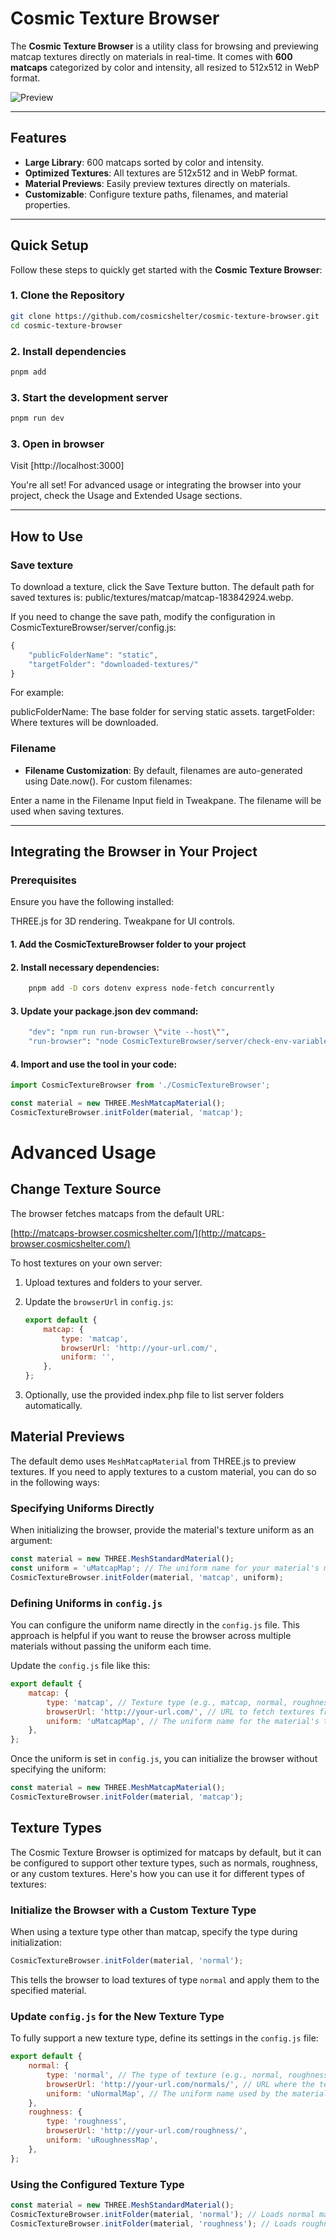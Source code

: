 # Cosmic Texture Browser

The **Cosmic Texture Browser** is a utility class for browsing and previewing matcap textures directly on materials in real-time. It comes with **600 matcaps** categorized by color and intensity, all resized to 512x512 in WebP format.

![Preview](https://github.com/cosmicshelter/cosmic-texture-browser/blob/main/public/preview.gif)

---

## Features

- **Large Library**: 600 matcaps sorted by color and intensity.
- **Optimized Textures**: All textures are 512x512 and in WebP format.
- **Material Previews**: Easily preview textures directly on materials.
- **Customizable**: Configure texture paths, filenames, and material properties.

---

## Quick Setup

Follow these steps to quickly get started with the **Cosmic Texture Browser**:

### 1. Clone the Repository

```bash
git clone https://github.com/cosmicshelter/cosmic-texture-browser.git
cd cosmic-texture-browser
```

### 2. Install dependencies

```bash
pnpm add
```

### 3. Start the development server

```bash
pnpm run dev
```
### 3. Open in browser

Visit [http://localhost:3000]


You're all set! For advanced usage or integrating the browser into your project, check the Usage and Extended Usage sections.

---

## How to Use

### Save texture

To download a texture, click the Save Texture button. The default path for saved textures is:
public/textures/matcap/matcap-183842924.webp.

If you need to change the save path, modify the configuration in CosmicTextureBrowser/server/config.js:
```js
{
    "publicFolderName": "static",
    "targetFolder": "downloaded-textures/"
}
```
For example:

publicFolderName: The base folder for serving static assets.
targetFolder: Where textures will be downloaded.

### Filename

- **Filename Customization**:
By default, filenames are auto-generated using Date.now(). For custom filenames:

Enter a name in the Filename Input field in Tweakpane.
The filename will be used when saving textures.

---

## Integrating the Browser in Your Project

### Prerequisites
Ensure you have the following installed:

THREE.js for 3D rendering.
Tweakpane for UI controls.

#### 1. Add the CosmicTextureBrowser folder to your project
#### 2. Install necessary dependencies:
```bash
    pnpm add -D cors dotenv express node-fetch concurrently
```
#### 3. Update your package.json dev command:
```bash
    "dev": "npm run run-browser \"vite --host\"",
    "run-browser": "node CosmicTextureBrowser/server/check-env-variables.js && concurrently --kill-others \"node CosmicTextureBrowser/server/texture-browser-server.js\""
```

#### 4. Import and use the tool in your code:

```js
import CosmicTextureBrowser from './CosmicTextureBrowser';

const material = new THREE.MeshMatcapMaterial();
CosmicTextureBrowser.initFolder(material, 'matcap');
```

# Advanced Usage

## Change Texture Source

The browser fetches matcaps from the default URL:

[http://matcaps-browser.cosmicshelter.com/](http://matcaps-browser.cosmicshelter.com/)

To host textures on your own server:
1. Upload textures and folders to your server.
2. Update the `browserUrl` in `config.js`:

   ```js
   export default {
       matcap: {
           type: 'matcap',
           browserUrl: 'http://your-url.com/',
           uniform: '',
       },
   };
3. Optionally, use the provided index.php file to list server folders automatically.


## Material Previews

The default demo uses `MeshMatcapMaterial` from THREE.js to preview textures. If you need to apply textures to a custom material, you can do so in the following ways:

### Specifying Uniforms Directly

When initializing the browser, provide the material's texture uniform as an argument:

```js
const material = new THREE.MeshStandardMaterial();
const uniform = 'uMatcapMap'; // The uniform name for your material's matcap texture
CosmicTextureBrowser.initFolder(material, 'matcap', uniform);
```

### Defining Uniforms in `config.js`

You can configure the uniform name directly in the `config.js` file. This approach is helpful if you want to reuse the browser across multiple materials without passing the uniform each time.

Update the `config.js` file like this:

```js
export default {
    matcap: {
        type: 'matcap', // Texture type (e.g., matcap, normal, roughness)
        browserUrl: 'http://your-url.com/', // URL to fetch textures from
        uniform: 'uMatcapMap', // The uniform name for the material's texture
    },
};
```

Once the uniform is set in `config.js`, you can initialize the browser without specifying the uniform:
```js
const material = new THREE.MeshMatcapMaterial();
CosmicTextureBrowser.initFolder(material, 'matcap');
```

## Texture Types

The Cosmic Texture Browser is optimized for matcaps by default, but it can be configured to support other texture types, such as normals, roughness, or any custom textures. Here's how you can use it for different types of textures:

### Initialize the Browser with a Custom Texture Type

When using a texture type other than matcap, specify the type during initialization:

```js
CosmicTextureBrowser.initFolder(material, 'normal');
```

This tells the browser to load textures of type `normal` and apply them to the specified material.


### Update `config.js` for the New Texture Type

To fully support a new texture type, define its settings in the `config.js` file:
```js
export default {
    normal: {
        type: 'normal', // The type of texture (e.g., normal, roughness)
        browserUrl: 'http://your-url.com/normals/', // URL where the textures are hosted
        uniform: 'uNormalMap', // The uniform name used by the material for this texture type
    },
    roughness: {
        type: 'roughness',
        browserUrl: 'http://your-url.com/roughness/',
        uniform: 'uRoughnessMap',
    },
};
```

### Using the Configured Texture Type

```js
const material = new THREE.MeshStandardMaterial();
CosmicTextureBrowser.initFolder(material, 'normal'); // Loads normal maps
CosmicTextureBrowser.initFolder(material, 'roughness'); // Loads roughness maps
```